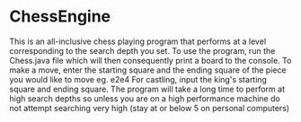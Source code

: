 # ChessEngine
This is an all-inclusive chess playing program that performs at a level corresponding to the search depth you set.
To use the program, run the Chess.java file which will then consequently print a board to the console.
To make a move, enter the starting square and the ending square of the piece you would like to move eg. e2e4
For castling, input the king's starting square and ending square.
The program will take a long time to perform at high search depths so unless you are on a high performance machine
do not attempt searching very high (stay at or below 5 on personal computers)
